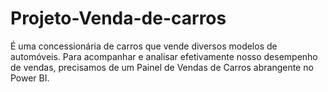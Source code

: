 # Projeto-Venda-de-carros
É uma concessionária de carros que vende diversos modelos de automóveis. Para acompanhar e analisar efetivamente nosso desempenho de vendas, precisamos de um Painel de Vendas de Carros abrangente no Power BI.
